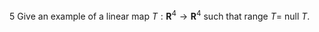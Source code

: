 5 Give an example of a linear map $T: \mathbf{R}^{4} \rightarrow \mathbf{R}^{4}$ such that
range $T=$ null $T$.
